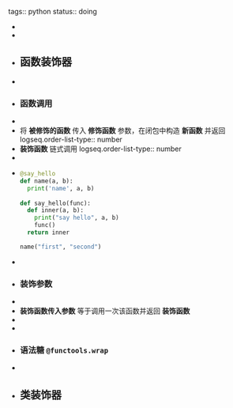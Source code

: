 tags:: python
status:: doing

-
-
- ## 函数装饰器
-
- ### 函数调用
-
- 将 **被修饰的函数** 传入 **修饰函数** 参数，在闭包中构造 **新函数** 并返回
  logseq.order-list-type:: number
- **装饰函数** 链式调用
  logseq.order-list-type:: number
-
- ```python
  @say_hello
  def name(a, b):
    print('name', a, b)
    
  def say_hello(func):
    def inner(a, b):
      print("say hello", a, b)
      func()
    return inner
  
  name("first", "second")
  ```
-
- ### 装饰参数
-
- **装饰函数传入参数** 等于调用一次该函数并返回 **装饰函数**
-
-
- ### 语法糖 `@functools.wrap`
-
- ## 类装饰器